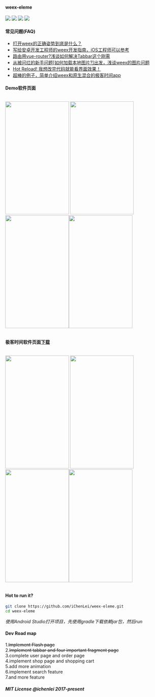 <h4>weex-eleme</h4>
<p>
<img src="https://img.shields.io/badge/language-Javascript-green.svg?style=flat-square" />
<img src="https://img.shields.io/badge/framework-weex-green.svg?style=flat-square" />
<img src="https://img.shields.io/badge/platform-Android-red.svg?style=flat-square" />
<img src="https://img.shields.io/badge/status-active-red.svg?style=flat-square" />
</p>

#### 常见问题(FAQ)

<ul><li><a href="https://github.com/iChenLei/weex-eleme/issues/1">打开weex的正确姿势到底是什么？</a></li>
<li><a href="https://github.com/iChenLei/weex-eleme/issues/2">写给安卓开发工程师的weex开发指南，iOS工程师可以参考</a></li>
<li><a href="https://github.com/iChenLei/weex-eleme/issues/4">路由用vue-router?浅谈如何解决Tabbar这个刚需</a></li>
<li><a href="https://github.com/iChenLei/weex-eleme/issues/3">从被问烂的新手问题[如何加载本地图片?]出发，浅谈weex的图片问题</a></li>
<li><a href="https://github.com/iChenLei/weex-eleme/issues/5">Hot Reload! 我想改完代码就能看界面效果！</a></li>
<li><a href="https://github.com/iChenLei/weex-eleme/issues/6">超棒的例子，简单介绍weex和原生混合的极客时间app</a></li>
</ul>

#### Demo软件页面
<div style="display:flex;justify-content:center;flex-direction:row;width=800px;">
		<p><img src="http://ww4.sinaimg.cn/large/0060lm7Tly1fmpkjjh7v5j30u01hcdvv.jpg" width="200px" height="355px"/>
		<img src="http://ww3.sinaimg.cn/large/0060lm7Tly1fmpkj6ccrhj30u01hcqfl.jpg" width="200px" height="355px"/><img src="http://ww1.sinaimg.cn/large/0060lm7Tly1fmpkinz1haj30u01hcnpd.jpg" width="200px" height="355px"/><img src="http://ww4.sinaimg.cn/large/0060lm7Tly1fmpkj0wcpuj30u01hchdt.jpg" width="200px" height="355px"/>
	    </p>
</div>

#### 极客时间软件页面<a href="https://time.geekbang.org/">下载</a>
<div style="display:flex;justify-content:center;flex-direction:row;width=800px;">
		<p><img src="https://user-images.githubusercontent.com/14012511/34331785-f1155ab2-e964-11e7-8db2-3ce0807b356d.jpg" width="200px" height="355px"/>
		<img src="https://user-images.githubusercontent.com/14012511/34331828-47ec32ca-e965-11e7-8563-b8c8790b0c6d.jpg" width="200px" height="355px"/><img src="https://user-images.githubusercontent.com/14012511/34331903-09e3797e-e966-11e7-9639-ac6be13dc13d.jpg" width="200px" height="355px"/><img src="https://user-images.githubusercontent.com/14012511/34332038-33b609be-e967-11e7-9ebb-8830b3324ee8.jpg" width="200px" height="355px"/>
	    </p>
</div>

#### Hot to run it?

```bash
git clone https://github.com/iChenLei/weex-eleme.git
cd weex-eleme
```
<em>使用Android Studio打开项目，先使用gradle下载依赖jar包，然后run</em>
#### Dev Road map
1.<del>Implement Flash page</del><br>
2.<del>Implement tabbar and four important fragment page</del><br>
3.complete user page and order page<br>
4.implement shop page and shopping cart<br>
5.add more animation<br>
6.implement search feature<br>
7.and more feature

##### MIT License @ichenlei 2017-present
